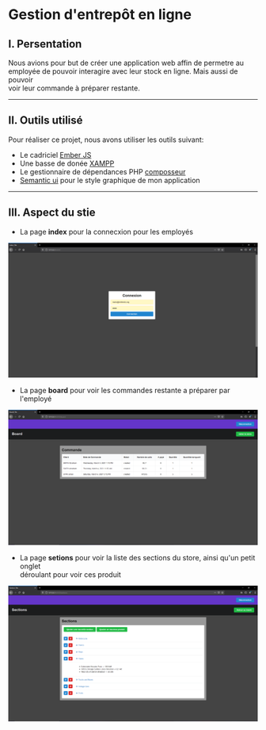 # Gestion d'entrepôt en ligne

## I. Persentation
Nous avions pour but de créer une application web affin de permetre au  
employée de pouvoir interagire avec leur stock en ligne. Mais aussi de pouvoir  
voir leur commande à préparer restante.


-------------


## II. Outils utilisé
Pour réaliser ce projet, nous avons utiliser les outils suivant:  
* Le cadriciel [Ember JS](https://emberjs.com/)  
* Une basse de donée [XAMPP](https://www.apachefriends.org/fr/index.html)  
* Le gestionnaire de dépendances PHP [composseur](https://getcomposer.org/)
* [Semantic ui](https://semantic-ui.com/) pour le style graphique de mon application


-------------


## III. Aspect du stie
* La page __index__ pour la connecxion pour les employés  


![page de connection](https://github.com/Snoopyyyyy/ember-tds/blob/eval/img/loggin.PNG)


* La page __board__ pour voir les commandes restante a préparer par l'employé  


![page de connection](https://github.com/Snoopyyyyy/ember-tds/blob/eval/img/board.PNG)


* La page __setions__ pour voir la liste des sections du store, ainsi qu'un petit onglet  
déroulant pour voir ces produit  


![page de connection](https://github.com/Snoopyyyyy/ember-tds/blob/eval/img/sections.PNG)